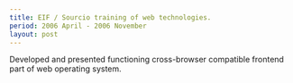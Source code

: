 ```yaml
---
title: EIF / Sourcio training of web technologies.
period: 2006 April - 2006 November
layout: post
---
```

<div class="sub">
	Developed and presented functioning cross-browser compatible frontend part of web operating system.
</div>